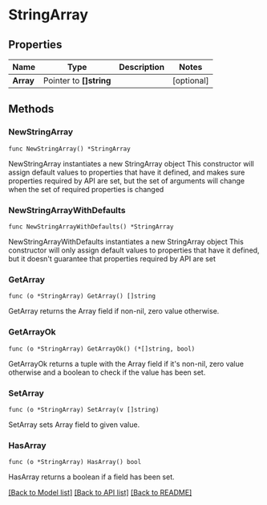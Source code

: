 # StringArray

## Properties

Name | Type | Description | Notes
------------ | ------------- | ------------- | -------------
**Array** | Pointer to **[]string** |  | [optional] 

## Methods

### NewStringArray

`func NewStringArray() *StringArray`

NewStringArray instantiates a new StringArray object
This constructor will assign default values to properties that have it defined,
and makes sure properties required by API are set, but the set of arguments
will change when the set of required properties is changed

### NewStringArrayWithDefaults

`func NewStringArrayWithDefaults() *StringArray`

NewStringArrayWithDefaults instantiates a new StringArray object
This constructor will only assign default values to properties that have it defined,
but it doesn't guarantee that properties required by API are set

### GetArray

`func (o *StringArray) GetArray() []string`

GetArray returns the Array field if non-nil, zero value otherwise.

### GetArrayOk

`func (o *StringArray) GetArrayOk() (*[]string, bool)`

GetArrayOk returns a tuple with the Array field if it's non-nil, zero value otherwise
and a boolean to check if the value has been set.

### SetArray

`func (o *StringArray) SetArray(v []string)`

SetArray sets Array field to given value.

### HasArray

`func (o *StringArray) HasArray() bool`

HasArray returns a boolean if a field has been set.


[[Back to Model list]](../README.md#documentation-for-models) [[Back to API list]](../README.md#documentation-for-api-endpoints) [[Back to README]](../README.md)


